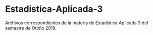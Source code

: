 # Estadistica-Aplicada-3

Archivos correspondientes de la materia de Estadística Aplicada 3 del semestre de Otoño 2019.
